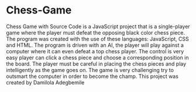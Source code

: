 # Chess-Game
Chess Game with Source Code is a JavaScript project that is a single-player game where the player must defeat the opposing black color chess piece. The program was created with the use of these languages: JavaScript, CSS and HTML. The program is driven with an AI, the player will play against a computer where it can even defeat a top chess player. The control is very easy player can click a chess piece and choose a corresponding position in the board. The player must be careful in placing the chess pieces and play intelligently as the game goes on. The game is very challenging try to outsmart the computer in order to become the champ.
This project was created by Damilola Adegbemile
